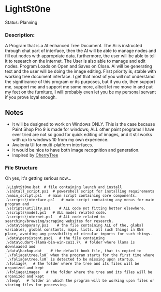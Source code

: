 # LightSt0ne
Status: Planning

### Description:
A Program that is a AI enhanced Tree Document. The Ai is instructed through chat part of interface, then the AI will be able to manage nodes and fill out nodes with appropriate data, furthermore, the user will be able to tell it to research on the internet. The User is also able to manage and edit nodes. Program Loads on Open and Saves on Close. Ai will be generating text and the user will be doing the image editing. First priority is, stable with working tree document interface. I get that most of you will not understand the significance of this program or its purposes, but if you do, then support me, support me and support me some more, albeit let me move in and put my feet on the furniture, I will probably even let you be my personal servant if you prove loyal enough.

## Notes
- It will be designed to work on Windows ONLY. This is the case because Paint Shop Pro 9 is made for windows; ALL other paint programs I have ever tried are not so good for quick editing of images, and it stil works with up to windows 10 from my own experience.
- Avalonia UI for multi-platform interfaces.
- It would be nice to have both image recognition and generation.
- Inspired by [CherryTree](https://github.com/giuspen/cherrytree)

### File Structure
Oh yes, it's getting serious now...
```
.\LightSt0ne.bat  # file containing launch and install 
.\install_script.ps1  # powershell script for installing requirements
.\main_script.ps1   # main script containing core components.
.\scripts\interface.ps1   # main script containing any menus for main program and 
.\scripts\utility.ps1    # ALL code not fitting better elsewhere.
.\scripts\model.ps1   # ALL model related code.
.\scripts\internet.ps1   # ALL code related to searching/browsing/scraping websites for research.
.\data\temporary.ps1    # the file containing ALL of the, global variables, global constants, maps, lists. all such things in ONE place, avoiding any possibility of circular imports for such things.
.\data\persistent.psd1   # the file containing 
.\data\cudart-llama-bin-win-cu11.7\  # folder where llama is downloaded and 
.\data\backup.dat    # the default book file, that is copied to `.\foliage\tree.ls0` when the program starts for the first time where  `.\foliage\tree.ls0` is detected to be missing upon startup.
.\foliage\   # the folder where the tree and its files will be organized and kept
.\foliage\images   # the folder where the tree and its files will be organized and kept
.\temp\   # folder in which the program will be working upon files or storing files for processing. 
```

